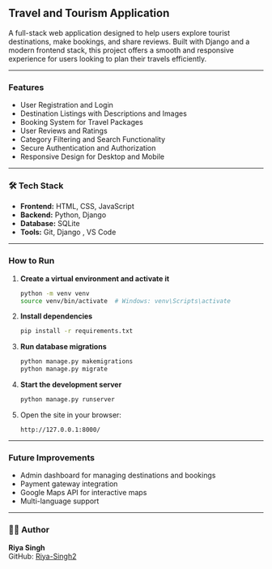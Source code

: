 

##  Travel and Tourism Application

A full-stack web application designed to help users explore tourist destinations, make bookings, and share reviews. Built with Django and a modern frontend stack, this project offers a smooth and responsive experience for users looking to plan their travels efficiently.

---

###  Features

- User Registration and Login
- Destination Listings with Descriptions and Images
- Booking System for Travel Packages
- User Reviews and Ratings
- Category Filtering and Search Functionality
- Secure Authentication and Authorization
- Responsive Design for Desktop and Mobile

---

### 🛠 Tech Stack

- **Frontend:** HTML, CSS, JavaScript  
- **Backend:** Python, Django  
- **Database:** SQLite  
- **Tools:** Git, Django , VS Code

---

###  How to Run



1. **Create a virtual environment and activate it**
   ```bash
   python -m venv venv
   source venv/bin/activate  # Windows: venv\Scripts\activate
   ```

2. **Install dependencies**
   ```bash
   pip install -r requirements.txt
   ```

3. **Run database migrations**
   ```bash
   python manage.py makemigrations
   python manage.py migrate
   ```

4. **Start the development server**
   ```bash
   python manage.py runserver
   ```

5. Open the site in your browser:
   ```
   http://127.0.0.1:8000/
   ```

---


### Future Improvements

- Admin dashboard for managing destinations and bookings
- Payment gateway integration
- Google Maps API for interactive maps
- Multi-language support

---

### 🙋‍♀️ Author

**Riya Singh**  
GitHub: [Riya-Singh2](https://github.com/Riya-Singh2)

